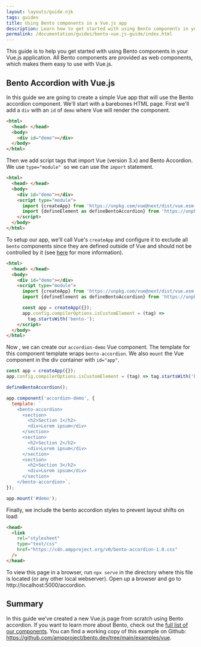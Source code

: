 ```yaml
---
layout: layouts/guide.njk
tags: guides
title: Using Bento components in a Vue.js app
description: Learn how to get started with using Bento components in your Vue.js application.
permalink: /documentation/guides/bento-vue.js-guide/index.html
---
```


This guide is to help you get started with using Bento components in your Vue.js application. All Bento components are provided as web components, which makes them easy to use with Vue.js.

## Bento Accordion with Vue.js

In this guide we are going to create a simple Vue app that will use the Bento accordion component. We'll start with a barebones HTML page. First we'll add a `div` with an `id` of `demo` where Vue will render the component.

```html
<html>
  <head> </head>
  <body>
    <div id="demo"></div>
  </body>
</html>
```

Then we add script tags that import Vue (version 3.x) and Bento Accordion. We use `type="module" `so we can use the `import` statement.

```html
<html>
  <head> </head>
  <body>
    <div id="demo"></div>
    <script type="module">
      import {createApp} from 'https://unpkg.com/vue@next/dist/vue.esm-browser.prod.js';
      import {defineElement as defineBentoAccordion} from 'https://unpkg.com/@bentoproject/accordion?module';
    </script>
  </body>
</html>
```

To setup our app, we'll call Vue's `createApp` and configure it to exclude all `bento` components since they are defined outside of Vue and should not be controlled by it (see [here](https://v3.vuejs.org/guide/migration/custom-elements-interop.html#_3-x-syntax) for more information).

```html
<html>
  <head> </head>
  <body>
    <div id="demo"></div>
    <script type="module">
      import {createApp} from 'https://unpkg.com/vue@next/dist/vue.esm-browser.prod.js';
      import {defineElement as defineBentoAccordion} from 'https://unpkg.com/@bentoproject/accordion?module';

      const app = createApp({});
      app.config.compilerOptions.isCustomElement = (tag) =>
        tag.startsWith('bento-');
    </script>
  </body>
</html>
```

Now , we can create our `accordion-demo` Vue component. The template for this component template wraps `bento-accordion`. We also `mount` the Vue component in the div container with `id="app"`.

```js
const app = createApp({});
app.config.compilerOptions.isCustomElement = (tag) => tag.startsWith('bento-');

defineBentoAccordion();

app.component('accordion-demo', {
  template: `
    <bento-accordion>
      <section>
        <h2>Section 1</h2>
        <div>Lorem ipsum</div>
      </section>
      <section>
        <h2>Section 2</h2>
        <div>Lorem ipsum</div>
      </section>
      <section>
        <h2>Section 3</h2>
        <div>Lorem ipsum</div>
      </section>
    </bento-accordion>`,
});

app.mount('#demo');
```

Finally, we include the bento accordion styles to prevent layout shifts on load:

```html
<head>
  <link
    rel="stylesheet"
    type="text/css"
    href="https://cdn.ampproject.org/v0/bento-accordion-1.0.css"
  />
</head>
```

To view this page in a browser, run `npx serve` in the directory where this file is located (or any other local webserver). Open up a browser and go to http://localhost:5000/accordion.

## Summary

In this guide we’ve created a new Vue.js page from scratch using Bento accordion. If you want to learn more about Bento, check out the [full list of our components](/documentation/#all). You can find a working copy of this example on Github: https://github.com/ampproject/bento.dev/tree/main/examples/vue.
